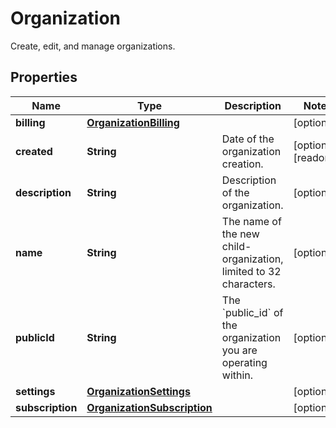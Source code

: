 

# Organization

Create, edit, and manage organizations.
## Properties

Name | Type | Description | Notes
------------ | ------------- | ------------- | -------------
**billing** | [**OrganizationBilling**](OrganizationBilling.md) |  |  [optional]
**created** | **String** | Date of the organization creation. |  [optional] [readonly]
**description** | **String** | Description of the organization. |  [optional]
**name** | **String** | The name of the new child-organization, limited to 32 characters. |  [optional]
**publicId** | **String** | The &#x60;public_id&#x60; of the organization you are operating within. |  [optional]
**settings** | [**OrganizationSettings**](OrganizationSettings.md) |  |  [optional]
**subscription** | [**OrganizationSubscription**](OrganizationSubscription.md) |  |  [optional]



